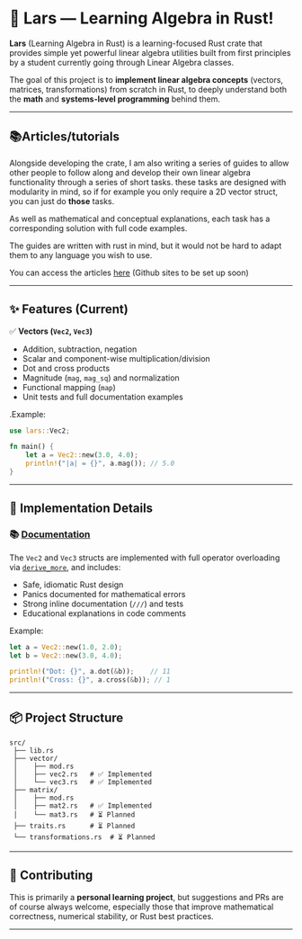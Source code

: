 # 🧮 Lars — Learning Algebra in Rust!

**Lars** (Learning Algebra in Rust) is a learning-focused Rust crate that provides simple yet powerful linear algebra utilities built from first principles by a student currently going through Linear Algebra classes.

The goal of this project is to **implement linear algebra concepts** (vectors, matrices, transformations) from scratch in Rust, to deeply understand both the **math** and **systems-level programming** behind them.

--- 
## 📚Articles/tutorials
Alongside developing the crate, I am also writing a series of guides to allow other people to follow along and develop their own linear algebra functionality through a series of short tasks. these tasks are designed with modularity in mind, so if for example you only require a 2D vector struct, you can just do **those** tasks.

As well as mathematical and conceptual explanations, each task has a corresponding solution with full code examples.

The guides are written with rust in mind, but it would not be hard to adapt them to any language you wish to use.

You can access the articles [here](https://docsify-this.net/?basePath=https://raw.githubusercontent.com/JCooper-Bit/lars/master/guides&homepage=vec2_guide.md&toc=true#/) (Github sites to be set up soon)

---

## ✨ Features (Current)

✅ **Vectors (`Vec2`, `Vec3`)**
- Addition, subtraction, negation
- Scalar and component-wise multiplication/division
- Dot and cross products
- Magnitude (`mag`, `mag_sq`) and normalization
- Functional mapping (`map`)
- Unit tests and full documentation examples

.Example:
```rust
use lars::Vec2;

fn main() {
    let a = Vec2::new(3.0, 4.0);
    println!("|a| = {}", a.mag()); // 5.0
}
```


---

## 🔧 Implementation Details

### 📚 [Documentation](https://jcooper-bit.github.io/lars/lars)

The `Vec2` and `Vec3` structs are implemented with full operator overloading via [`derive_more`](https://crates.io/crates/derive_more), and includes:
- Safe, idiomatic Rust design
- Panics documented for mathematical errors
- Strong inline documentation (`///`) and tests
- Educational explanations in code comments

Example:
```rust
let a = Vec2::new(1.0, 2.0);
let b = Vec2::new(3.0, 4.0);

println!("Dot: {}", a.dot(&b));    // 11
println!("Cross: {}", a.cross(&b)); // 1
```

---

## 📦 Project Structure

```
src/
 ├── lib.rs
 ├── vector/
 │    ├── mod.rs
 │    ├── vec2.rs   # ✅ Implemented
 │    └── vec3.rs   # ✅ Implemented
 ├── matrix/
 │    ├── mod.rs
 │    ├── mat2.rs   # ✅ Implemented
 │    └── mat3.rs   # ⏳ Planned
 ├── traits.rs      # ⏳ Planned
 └── transformations.rs  # ⏳ Planned
```

---

## 🤝 Contributing

This is primarily a **personal learning project**, but suggestions and PRs are of course always welcome,  especially those that improve mathematical correctness, numerical stability, or Rust best practices.

---
